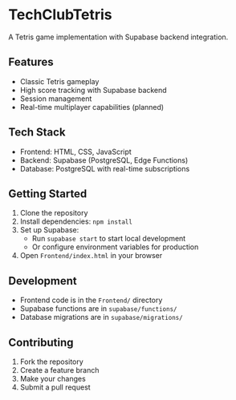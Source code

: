 # TechClubTetris

A Tetris game implementation with Supabase backend integration.

## Features

- Classic Tetris gameplay
- High score tracking with Supabase backend
- Session management
- Real-time multiplayer capabilities (planned)

## Tech Stack

- Frontend: HTML, CSS, JavaScript
- Backend: Supabase (PostgreSQL, Edge Functions)
- Database: PostgreSQL with real-time subscriptions

## Getting Started

1. Clone the repository
2. Install dependencies: `npm install`
3. Set up Supabase:
   - Run `supabase start` to start local development
   - Or configure environment variables for production
4. Open `Frontend/index.html` in your browser

## Development

- Frontend code is in the `Frontend/` directory
- Supabase functions are in `supabase/functions/`
- Database migrations are in `supabase/migrations/`

## Contributing

1. Fork the repository
2. Create a feature branch
3. Make your changes
4. Submit a pull request

